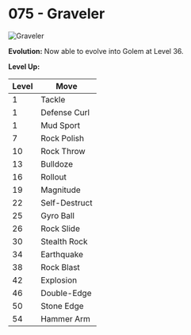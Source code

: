 # 075 - Graveler
![][075]

**Evolution:**
Now able to evolve into Golem at Level 36.

**Level Up:**

Level | Move
---   | ---
  1   | Tackle
  1   | Defense Curl
  1   | Mud Sport
  7   | Rock Polish
 10   | Rock Throw
 13   | Bulldoze
 16   | Rollout
 19   | Magnitude
 22   | Self-Destruct
 25   | Gyro Ball
 26   | Rock Slide
 30   | Stealth Rock
 34   | Earthquake
 38   | Rock Blast
 42   | Explosion
 46   | Double-Edge
 50   | Stone Edge
 54   | Hammer Arm



[075]: https://raw.githubusercontent.com/PokeAPI/sprites/master/sprites/pokemon/75.png "Graveler"
